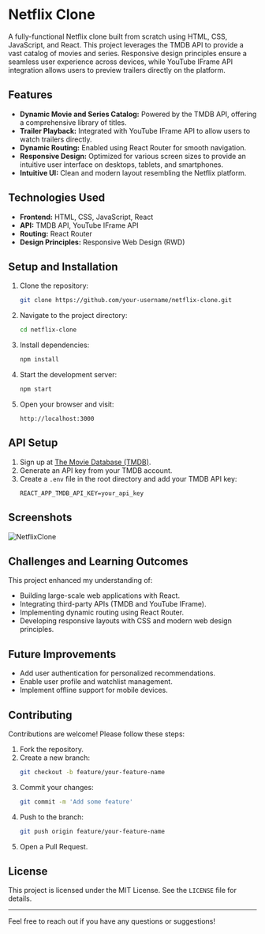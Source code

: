 # Netflix Clone

A fully-functional Netflix clone built from scratch using HTML, CSS, JavaScript, and React. This project leverages the TMDB API to provide a vast catalog of movies and series. Responsive design principles ensure a seamless user experience across devices, while YouTube IFrame API integration allows users to preview trailers directly on the platform.

## Features

- **Dynamic Movie and Series Catalog:** Powered by the TMDB API, offering a comprehensive library of titles.
- **Trailer Playback:** Integrated with YouTube IFrame API to allow users to watch trailers directly.
- **Dynamic Routing:** Enabled using React Router for smooth navigation.
- **Responsive Design:** Optimized for various screen sizes to provide an intuitive user interface on desktops, tablets, and smartphones.
- **Intuitive UI:** Clean and modern layout resembling the Netflix platform.

## Technologies Used

- **Frontend:** HTML, CSS, JavaScript, React
- **API:** TMDB API, YouTube IFrame API
- **Routing:** React Router
- **Design Principles:** Responsive Web Design (RWD)

## Setup and Installation

1. Clone the repository:
    ```bash
    git clone https://github.com/your-username/netflix-clone.git
    ```
2. Navigate to the project directory:
    ```bash
    cd netflix-clone
    ```
3. Install dependencies:
    ```bash
    npm install
    ```
4. Start the development server:
    ```bash
    npm start
    ```
5. Open your browser and visit:
    ```
    http://localhost:3000
    ```

## API Setup

1. Sign up at [The Movie Database (TMDB)](https://www.themoviedb.org/).
2. Generate an API key from your TMDB account.
3. Create a `.env` file in the root directory and add your TMDB API key:
    ```env
    REACT_APP_TMDB_API_KEY=your_api_key
    ```

## Screenshots

![NetflixClone](https://github.com/user-attachments/assets/9645cc22-f3b5-40a9-a922-dc6434a46d09)


## Challenges and Learning Outcomes

This project enhanced my understanding of:
- Building large-scale web applications with React.
- Integrating third-party APIs (TMDB and YouTube IFrame).
- Implementing dynamic routing using React Router.
- Developing responsive layouts with CSS and modern web design principles.

## Future Improvements

- Add user authentication for personalized recommendations.
- Enable user profile and watchlist management.
- Implement offline support for mobile devices.

## Contributing

Contributions are welcome! Please follow these steps:

1. Fork the repository.
2. Create a new branch:
    ```bash
    git checkout -b feature/your-feature-name
    ```
3. Commit your changes:
    ```bash
    git commit -m 'Add some feature'
    ```
4. Push to the branch:
    ```bash
    git push origin feature/your-feature-name
    ```
5. Open a Pull Request.

## License

This project is licensed under the MIT License. See the `LICENSE` file for details.

---

Feel free to reach out if you have any questions or suggestions!
